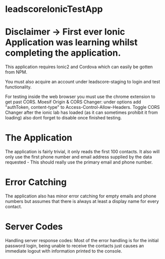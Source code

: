 # leadscoreIonicTestApp
# Disclaimer -> First ever Ionic Application was learning whilst completing the application.

This application requires Ionic2 and Cordova which can easily be gotten from NPM.

You must also acquire an account under leadscore-staging to login and test functionality.

For testing inside the web browser you must use the chrome extension to get past CORS.
Moesif Origin & CORS Changer: under options add "authToken, content-type" to Access-Control-Allow-Headers.
Toggle CORS Changer after the ionic lab has loaded (as it can sometimes prohibit it from loading) also dont forget to disable once finished testing.

# The Application
The application is fairly trivial, it only reads the first 100 contacts.
It also will only use the first phone number and email address supplied by the data requested - This should really use the primary email and phone number.
# Error Catching
The application also has minor error catching for empty emails and phone numbers but assumes that there is always at least a display name for every contact.
# Server Codes
Handling server response codes: Most of the error handling is for the initial password login, being unable to receive the contacts just causes an immediate logout with information printed to the console.
